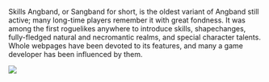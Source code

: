 Skills Angband, or Sangband for short, is the oldest variant of Angband still active; many long-time players remember it with great fondness.  It was among the first roguelikes anywhere to introduce skills, shapechanges, fully-fledged natural and necromantic realms, and special character talents.  Whole webpages have been devoted to its features, and many a game developer has been influenced by them.

<img src='http://skills-angband.googlecode.com/files/news.png'>